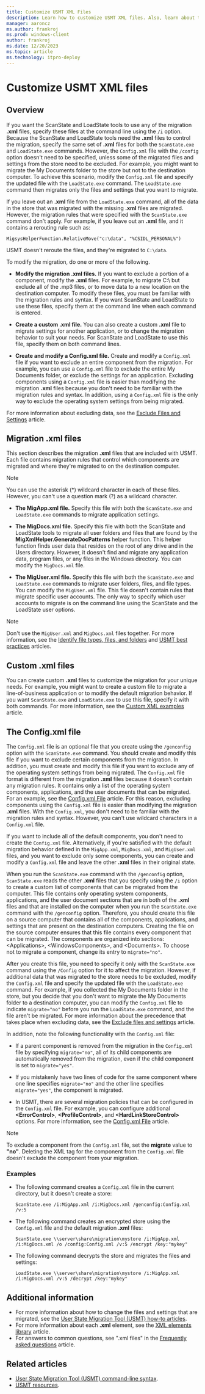 ```yaml
---
title: Customize USMT XML Files
description: Learn how to customize USMT XML files. Also, learn about the migration XML files that are included with USMT.
manager: aaroncz
ms.author: frankroj
ms.prod: windows-client
author: frankroj
ms.date: 12/20/2023
ms.topic: article
ms.technology: itpro-deploy
---
```


# Customize USMT XML files

## Overview

If you want the ScanState and LoadState tools to use any of the migration **.xml** files, specify these files at the command line using the `/i` option. Because the ScanState and LoadState tools need the **.xml** files to control the migration, specify the same set of **.xml** files for both the `ScanState.exe` and `LoadState.exe` commands. However, the `Config.xml` file with the `/config` option doesn't need to be specified, unless some of the migrated files and settings from the store need to be excluded. For example, you might want to migrate the My Documents folder to the store but not to the destination computer. To achieve this scenario, modify the `Config.xml` file and specify the updated file with the `LoadState.exe` command. The `LoadState.exe` command then migrates only the files and settings that you want to migrate.

If you leave out an **.xml** file from the `LoadState.exe` command, all of the data in the store that was migrated with the missing **.xml** files are migrated. However, the migration rules that were specified with the `ScanState.exe` command don't apply. For example, if you leave out an **.xml** file, and it contains a rerouting rule such as:

`MigsysHelperFunction.RelativeMove("c:\data", "%CSIDL_PERSONAL%")`

USMT doesn't reroute the files, and they're migrated to `C:\data`.

To modify the migration, do one or more of the following.

- **Modify the migration .xml files.** If you want to exclude a portion of a component, modify the **.xml** files. For example, to migrate C:\\ but exclude all of the .mp3 files, or to move data to a new location on the destination computer. To modify these files, you must be familiar with the migration rules and syntax. If you want ScanState and LoadState to use these files, specify them at the command line when each command is entered.

- **Create a custom .xml file.** You can also create a custom **.xml** file to migrate settings for another application, or to change the migration behavior to suit your needs. For ScanState and LoadState to use this file, specify them on both command lines.

- **Create and modify a Config.xml file.** Create and modify a `Config.xml` file if you want to exclude an entire component from the migration. For example, you can use a `Config.xml` file to exclude the entire My Documents folder, or exclude the settings for an application. Excluding components using a `Config.xml` file is easier than modifying the migration **.xml** files because you don't need to be familiar with the migration rules and syntax. In addition, using a `Config.xml` file is the only way to exclude the operating system settings from being migrated.

For more information about excluding data, see the [Exclude Files and Settings](usmt-exclude-files-and-settings.md) article.

## Migration .xml files

This section describes the migration **.xml** files that are included with USMT. Each file contains migration rules that control which components are migrated and where they're migrated to on the destination computer.

> [!NOTE]
>
> You can use the asterisk (\*) wildcard character in each of these files. However, you can't use a question mark (?) as a wildcard character.

- **The MigApp.xml file.** Specify this file with both the `ScanState.exe` and `LoadState.exe` commands to migrate application settings.

- **The MigDocs.xml file.** Specify this file with both the ScanState and LoadState tools to migrate all user folders and files that are found by the **MigXmlHelper.GenerateDocPatterns** helper function. This helper function finds user data that resides on the root of any drive and in the Users directory. However, it doesn't find and migrate any application data, program files, or any files in the Windows directory. You can modify the `MigDocs.xml` file.

- **The MigUser.xml file.** Specify this file with both the `ScanState.exe` and `LoadState.exe` commands to migrate user folders, files, and file types. You can modify the `MigUser.xml` file. This file doesn't contain rules that migrate specific user accounts. The only way to specify which user accounts to migrate is on the command line using the ScanState and the LoadState user options.

> [!NOTE]
>
> Don't use the `MigUser.xml` and `MigDocs.xml` files together. For more information, see the [Identify file types, files, and folders](usmt-identify-file-types-files-and-folders.md) and [USMT best practices](usmt-best-practices.md) articles.

## Custom .xml files

You can create custom **.xml** files to customize the migration for your unique needs. For example, you might want to create a custom file to migrate a line-of-business application or to modify the default migration behavior. If you want `ScanState.exe` and `LoadState.exe` to use this file, specify it with both commands. For more information, see the [Custom XML examples](usmt-custom-xml-examples.md) article.

## The Config.xml file

The `Config.xml` file is an optional file that you create using the `/genconfig` option with the `ScanState.exe` command. You should create and modify this file if you want to exclude certain components from the migration. In addition, you must create and modify this file if you want to exclude any of the operating system settings from being migrated. The `Config.xml` file format is different from the migration **.xml** files because it doesn't contain any migration rules. It contains only a list of the operating system components, applications, and the user documents that can be migrated. For an example, see the [Config.xml File](usmt-configxml-file.md) article. For this reason, excluding components using the `Config.xml` file is easier than modifying the migration **.xml** files. With the `Config.xml`, you don't need to be familiar with the migration rules and syntax. However, you can't use wildcard characters in a `Config.xml` file.

If you want to include all of the default components, you don't need to create the `Config.xml` file. Alternatively, if you're satisfied with the default migration behavior defined in the `MigApp.xml`, `MigDocs.xml`, and `MigUser.xml` files, and you want to exclude only some components, you can create and modify a `Config.xml` file and leave the other **.xml** files in their original state.

When you run the `ScanState.exe` command with the `/genconfig` option, `ScanState.exe` reads the other **.xml** files that you specify using the `/i` option to create a custom list of components that can be migrated from the computer. This file contains only operating system components, applications, and the user document sections that are in both of the **.xml** files and that are installed on the computer when you run the `ScanState.exe` command with the `/genconfig` option. Therefore, you should create this file on a source computer that contains all of the components, applications, and settings that are present on the destination computers. Creating the file on the source computer ensures that this file contains every component that can be migrated. The components are organized into sections: &lt;Applications&gt;, &lt;WindowsComponents&gt;, and &lt;Documents&gt;. To choose not to migrate a component, change its entry to `migrate="no"`.

After you create this file, you need to specify it only with the `ScanState.exe` command using the `/Config` option for it to affect the migration. However, if additional data that was migrated to the store needs to be excluded, modify the `Config.xml` file and specify the updated file with the `LoadState.exe` command. For example, if you collected the My Documents folder in the store, but you decide that you don't want to migrate the My Documents folder to a destination computer, you can modify the `Config.xml` file to indicate `migrate="no"` before you run the `LoadState.exe` command, and the file aren't be migrated. For more information about the precedence that takes place when excluding data, see the [Exclude files and settings](usmt-exclude-files-and-settings.md) article.

In addition, note the following functionality with the `Config.xml` file:

- If a parent component is removed from the migration in the `Config.xml` file by specifying `migrate="no"`, all of its child components are automatically removed from the migration, even if the child component is set to `migrate="yes"`.

- If you mistakenly have two lines of code for the same component where one line specifies `migrate="no"` and the other line specifies `migrate="yes"`, the component is migrated.

- In USMT, there are several migration policies that can be configured in the `Config.xml` file. For example, you can configure additional **&lt;ErrorControl&gt;**, **&lt;ProfileControl&gt;**, and **&lt;HardLinkStoreControl&gt;** options. For more information, see the [Config.xml File](usmt-configxml-file.md) article.

> [!NOTE]
>
> To exclude a component from the `Config.xml` file, set the **migrate** value to **"no"**. Deleting the XML tag for the component from the `Config.xml` file doesn't exclude the component from your migration.

### Examples

- The following command creates a `Config.xml` file in the current directory, but it doesn't create a store:

    `ScanState.exe /i:MigApp.xml /i:MigDocs.xml /genconfig:Config.xml /v:5`

- The following command creates an encrypted store using the `Config.xml` file and the default migration **.xml** files:

    `ScanState.exe \\server\share\migration\mystore /i:MigApp.xml /i:MigDocs.xml /o /config:Config.xml /v:5 /encrypt /key:"mykey"`

- The following command decrypts the store and migrates the files and settings:

    `LoadState.exe \\server\share\migration\mystore /i:MigApp.xml /i:MigDocs.xml /v:5 /decrypt /key:"mykey"`

## Additional information

- For more information about how to change the files and settings that are migrated, see the [User State Migration Tool (USMT) how-to articles](usmt-how-to.md).
- For more information about each **.xml** element, see the [XML elements library](usmt-xml-elements-library.md) article.
- For answers to common questions, see ".xml files" in the [Frequently asked questions](usmt-faq.yml) article.

## Related articles

- [User State Migration Tool (USMT) command-line syntax](usmt-command-line-syntax.md).
- [USMT resources](usmt-resources.md).
